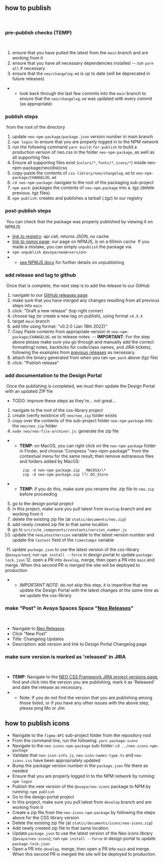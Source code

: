 ## how to publish
​
### pre-publish checks (TEMP)
​
1. ensure that you have pulled the latest from the `main` branch and are working from it
2. ensure that you have all necessary dependencies installed -- run `yarn all` if necessary
3. ensure that the `neo/changelog.md` is up to date (will be deprecated in future releases)
​
- - look back through the last few commits into the `main` branch to ensure that the `neo/changelog.md` was updated with every commit (as appropriate)
​
### publish steps
​
from the root of the directory
​
1. update `neo-npm-package/package.json` version number in main branch
2. `npm login`: to ensure that you are properly logged in to the NPM network
3. run the following command `yarn build:for-publish` to build a production version of neo.css in the folder `neo-npm-package`, as well as all supporting files
4. Ensure all supporting files exist (`colors/*`, `fonts/*`, `icons/*`) inside neo-npm-package/neo/dist/css
5. copy-paste the contents of `css-library/neo/changelog.md` to `neo-npm-package/CHANGELOG.md`
6. `cd neo-npm-package`: navigate to the root of the packaging sub-project
7. `npm pack`: packages the contents of `neo-npm-package` into a .tgz (delete previous .tgz files)
8. `npm publish`: creates and publishes a tarball (.tgz) to our registry
​
### post-publish steps
​
You can check that the package was properly published by viewing it on NPMJS
​
- [link to registry](https://registry.npmjs.org/@avaya%2fneo): api call, returns JSON, no cache
- [link to npmjs page](https://www.npmjs.com/package/@avaya/neo): our page on NPMJS, is on a 60min cache
​
If you made a mistake, you can simply `unpublish` the package via
​
- `npm unpublish @avaya/neo@<version>`
- - [see NPMJS docs](https://docs.npmjs.com/cli/v8/commands/npm-unpublish) for further details on unpublishing
​
### add release and tag to github
​
Once that is complete, the next step is to add the release to our GitHub
​
1. navigate to our [GitHub releases page](https://github.com/avaya-dux/neo-css-library/releases)
2. make sure that you have merged any changes resulting from all previous steps into `main`
3. click: "Draft a new release" (top right corner)
4. choose tag (or create a new tag on publish), using format `vX.X.X`
5. target `main` branch
6. add title using format: "v0.2.0 (Jan 18th 2022)"
7. Copy Paste contents from appropriate version in `neo-npm-package/CHANGELOG.md` to release notes
​
-- **IMPORTANT**:  For the step above please make sure you go through and manually add the correct formatting( notes, backticks for code/class names, and JIRA tickets), following the examples from [previous releases](https://github.com/avaya-dux/neo-css-library/releases/tag/v3.66.0) as necessary.
​
8. attach the binary generated from when you ran `npm pack` above (tgz file)
9. click: "Publish release"
​
### add documentation to the Design Portal
​
Once the publishing is completed, we must then update the Design Portal with an updated ZIP file
​
- TODO: improve these steps as they're... not great...
​
1. navigate to the root of the css-library project
2. create (verify existince of) `neo/neo_zip` folder exists
3. copy over the contents of the sub-project folder `neo-npm-package` into the `neo/neo_zip` folder
4. `node neo/neo-file-archiver.js`: generate the zip file
​
- - **TEMP**: on MacOS, you can right click on the `neo-npm-package` folder in Finder, and choose 'Compress "neo-npm-package"' from the contextual menu for the same result; then remove extraneous files and folders added by MacOS:

```
        zip -d neo-npm-package.zip __MACOSX/\*
        zip -d neo-npm-package.zip \*/.DS_Store
```
- - **TEMP**: if you do this, make sure you rename the .zip file to `neo.zip` before proceeding
​
5. go to the design portal project
6. in this project, make sure you pull latest from `develop` branch and are working from it
7. delete the existing zip file (at `static/documents/neo.zip`)
8. add newly created zip file to that same location
​
9. go to `src/site_components/constants/version_number.js`
10. update the `neoLatestVersion` variable to the latest version number and update the `lastest` field of the `timestamps` variable

​
11. update `package.json` to use the latest version of the css-library (`@avaya/neo`); run `npm install --force` in design portal to update `package-lock.json`
12. open a PR into `develop`, merge, then open a PR into `main` and merge. When this second PR is merged the site will be deployed to production.
​
- - _IMPORTANT NOTE:_ do _not_ skip this step, it is imperitive that we update the Design Portal with the latest changes _at the same time_ as we update the css-library
​
### make "Post" in Avaya Spaces Space "[Neo Releases](https://spaces.avayacloud.com/spaces/63dc43746489f073ae069fca)"
​
- Navigate to [Neo Releases](https://spaces.avayacloud.com/spaces/63dc43746489f073ae069fca)
- Click "New Post"
- Title: Changelog Updates
- Description: add version and link to Design Portal Changelog page
​
### make sure version is marked as 'released' in JIRA
​
- **TEMP**: Navigate to the [NEO CSS Framework JIRA project versions page](https://jira.forge.avaya.com/projects/NEO/versions/), find and click into the version you are publishing, mark it as 'Released' and date the release as necessary.
​
- - Note: If you do not find the version that you are publishing among those listed, or if you have any other issues with the above step, please ping Mo or Jim

## how to publish icons

- Navigate to the `figma-API` sub-project folder from the repository root
- From the command line, run the following: `yarn package-icons`
- Navigate to the `neo-icons-npm-package` sub-folder: `cd ../neo-icons-npm-package`
- Validate that `neo-icon-info.js`, `neo-icon-names-type.ts` and `neo-icons.css` have been appropriately updated
- Bump the package version number in the `package.json` file there as needed
- Ensure that you are properly logged in to the NPM network by running: `npm login`
- Publish the new version of the `@avaya/neo-icons` package to NPM by running: `npm publish`
- Go to the design portal project
- In this project, make sure you pull latest from `develop` branch and are working from it
- Create a zip file from the `neo-icons-npm-package` by following the steps above for the CSS library version
- Delete the existing zip file (at `static/documents/icons/neo-icons.zip`)
- Add newly created zip file to that same location
- Update `package.json` to use the latest version of the Neo icons library (`@avaya/neo-icons`); run `npm install --force` in design portal to update `package-lock.json`
- Open a PR into `develop`, merge, then open a PR into `main` and merge. When this second PR is merged the site will be deployed to production.
